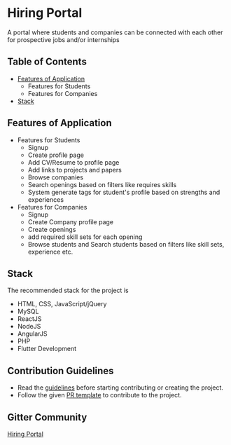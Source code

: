 # Hiring Portal

A portal where students and companies can be connected with each other for prospective jobs and/or internships

## Table of Contents
* [Features of Application](#features-of-application)
    * Features for Students
    * Features for Companies
* [Stack](#stack)

## Features of Application
* Features for Students
    * Signup
    * Create profile page
    * Add CV/Resume to profile page
    * Add links to projects and papers
    * Browse companies
    * Search openings based on filters like requires skills
    * System generate tags for student's profile based on strengths and experiences
* Features for Companies
    * Signup
    * Create Company profile page
    * Create openings
    * add required skill sets for each opening
    * Browse students and Search students based on filters like skill sets, experience etc.

## Stack
The recommended stack for the project is
* HTML, CSS, JavaScript/jQuery
* MySQL
* ReactJS
* NodeJS
* AngularJS
* PHP
* Flutter Development

## Contribution Guidelines
* Read the [guidelines](./CONTRIBUTORS.md) before starting contributing or creating the project.
* Follow the given [PR template](./PULL_REQUEST_TEMPLATE.md) to contribute to the project.

## Gitter Community

[Hiring Portal](https://gitter.im/iosdofficial/Hiring-Portal-ISOC19)
